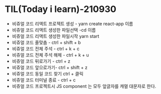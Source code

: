# TIL(Today i learn)-210930

- 비쥬얼 코드 리액트 프로젝트 생성 - yarn create react-app 이름
- 비쥬얼 코드 리액트 생성한 파일선택 -cd 이름
- 비쥬얼 코드 리액트 생성한 파일시작 yarn start
- 비쥬얼 코드 줄맞춤 - ctrl + shift + b
- 비쥬얼 코드 전체 주석 - ctrl + k + c
- 비쥬얼 코드 전체 주석 해체 - ctrl + k + u
- 비쥬얼 코드 뒤로가기 - ctrl + z
- 비쥬얼 코드 앞으로가기- ctrl + shift + z
- 비쥬얼 코드 동일 코드 찾기 ctrl + 클릭
- 비쥬얼 코드 터미널 종료 - ctrl + c
- 비쥬얼 코드 프로젝트시 JS component 는 모두 앞글자를 캐멀 대문자로 한다.
